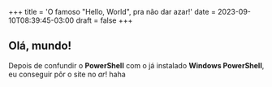 +++
title = 'O famoso "Hello, World", pra não dar azar!'
date = 2023-09-10T08:39:45-03:00
draft = false
+++

## Olá, mundo!

Depois de confundir o **PowerShell** com o já instalado **Windows PowerShell**, eu conseguir pôr o site no *ar*! haha
